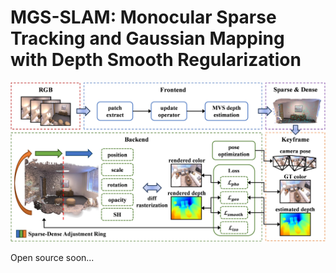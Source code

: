 # MGS-SLAM: Monocular Sparse Tracking and Gaussian Mapping with Depth Smooth Regularization

<img src=./media/pipeline.jpg  />

Open source soon...